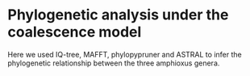 # Phylogenetic analysis under the coalescence model

Here we used IQ-tree, MAFFT, phylopypruner and ASTRAL to infer the phylogenetic relationship between the three amphioxus genera.

## 
